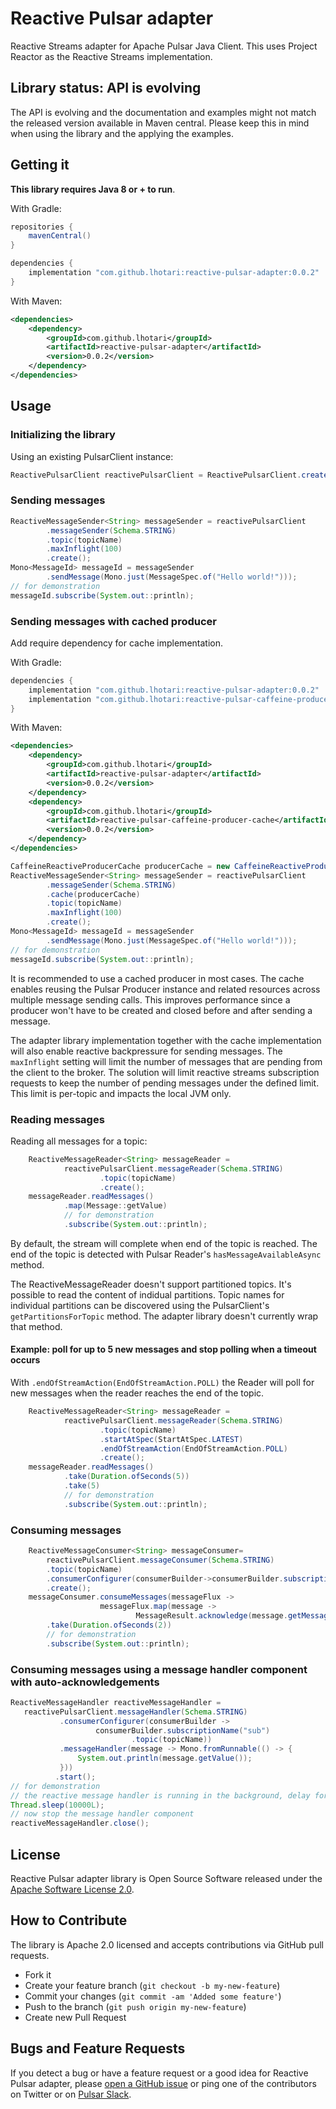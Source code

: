 # Reactive Pulsar adapter

Reactive Streams adapter for Apache Pulsar Java Client.
This uses Project Reactor as the Reactive Streams implementation.

## Library status: API is evolving

The API is evolving and the documentation and examples might not match the released version available in Maven central.
Please keep this in mind when using the library and the applying the examples.

## Getting it

**This library requires Java 8 or + to run**.

With Gradle:

```groovy
repositories {
    mavenCentral()
}

dependencies {
    implementation "com.github.lhotari:reactive-pulsar-adapter:0.0.2"
}
```

With Maven:
```xml
<dependencies>
    <dependency>
        <groupId>com.github.lhotari</groupId>
        <artifactId>reactive-pulsar-adapter</artifactId> 
        <version>0.0.2</version>
    </dependency>
</dependencies>
```

## Usage

### Initializing the library

Using an existing PulsarClient instance:

```java
ReactivePulsarClient reactivePulsarClient = ReactivePulsarClient.create(pulsarClient);
```

### Sending messages

```java
ReactiveMessageSender<String> messageSender = reactivePulsarClient
        .messageSender(Schema.STRING)
        .topic(topicName)
        .maxInflight(100)
        .create();
Mono<MessageId> messageId = messageSender
        .sendMessage(Mono.just(MessageSpec.of("Hello world!")));
// for demonstration
messageId.subscribe(System.out::println);
```

### Sending messages with cached producer

Add require dependency for cache implementation. 

With Gradle:
```groovy
dependencies {
    implementation "com.github.lhotari:reactive-pulsar-adapter:0.0.2"
    implementation "com.github.lhotari:reactive-pulsar-caffeine-producer-cache:0.0.2"
}
```

With Maven:
```xml
<dependencies>
    <dependency>
        <groupId>com.github.lhotari</groupId>
        <artifactId>reactive-pulsar-adapter</artifactId> 
        <version>0.0.2</version>
    </dependency>
    <dependency>
        <groupId>com.github.lhotari</groupId>
        <artifactId>reactive-pulsar-caffeine-producer-cache</artifactId>
        <version>0.0.2</version>
    </dependency>
</dependencies>
```

```java
CaffeineReactiveProducerCache producerCache = new CaffeineReactiveProducerCache();
ReactiveMessageSender<String> messageSender = reactivePulsarClient
        .messageSender(Schema.STRING)
        .cache(producerCache)
        .topic(topicName)
        .maxInflight(100)
        .create();
Mono<MessageId> messageId = messageSender
        .sendMessage(Mono.just(MessageSpec.of("Hello world!")));
// for demonstration
messageId.subscribe(System.out::println);
```

It is recommended to use a cached producer in most cases. The cache enables reusing the Pulsar Producer instance and related resources across multiple message sending calls.
This improves performance since a producer won't have to be created and closed before and after sending a message.

The adapter library implementation together with the cache implementation will also enable reactive backpressure for sending messages. The `maxInflight` setting will limit the number of messages that are pending from the client to the broker. The solution will limit reactive streams subscription requests to keep the number of pending messages under the defined limit. This limit is per-topic and impacts the local JVM only. 


### Reading messages

Reading all messages for a topic:
```java
    ReactiveMessageReader<String> messageReader =
            reactivePulsarClient.messageReader(Schema.STRING)
                    .topic(topicName)
                    .create();
    messageReader.readMessages()
            .map(Message::getValue)
            // for demonstration
            .subscribe(System.out::println);
```
By default, the stream will complete when end of the topic is reached. The end of the topic is detected with Pulsar Reader's `hasMessageAvailableAsync` method.


The ReactiveMessageReader doesn't support partitioned topics. It's possible to read the content of indidual partitions. Topic names for individual partitions can be discovered using the PulsarClient's `getPartitionsForTopic` method. The adapter library doesn't currently wrap that method.

#### Example: poll for up to 5 new messages and stop polling when a timeout occurs 

With `.endOfStreamAction(EndOfStreamAction.POLL)` the Reader will poll for new messages when the reader reaches the end of the topic.

```java
    ReactiveMessageReader<String> messageReader =
            reactivePulsarClient.messageReader(Schema.STRING)
                    .topic(topicName)
                    .startAtSpec(StartAtSpec.LATEST)
                    .endOfStreamAction(EndOfStreamAction.POLL)
                    .create();
    messageReader.readMessages()
            .take(Duration.ofSeconds(5))
            .take(5)
            // for demonstration
            .subscribe(System.out::println);

```

### Consuming messages

```java
    ReactiveMessageConsumer<String> messageConsumer=
        reactivePulsarClient.messageConsumer(Schema.STRING)
        .topic(topicName)
        .consumerConfigurer(consumerBuilder->consumerBuilder.subscriptionName("sub"))
        .create();
    messageConsumer.consumeMessages(messageFlux ->
                    messageFlux.map(message ->
                            MessageResult.acknowledge(message.getMessageId(), message.getValue())))
        .take(Duration.ofSeconds(2))
        // for demonstration
        .subscribe(System.out::println);
```

### Consuming messages using a message handler component with auto-acknowledgements

```java
ReactiveMessageHandler reactiveMessageHandler =
   reactivePulsarClient.messageHandler(Schema.STRING)
           .consumerConfigurer(consumerBuilder ->
                   consumerBuilder.subscriptionName("sub")
                           .topic(topicName))
           .messageHandler(message -> Mono.fromRunnable(() -> {
               System.out.println(message.getValue());
           }))
          .start();
// for demonstration
// the reactive message handler is running in the background, delay for 10 seconds
Thread.sleep(10000L);
// now stop the message handler component
reactiveMessageHandler.close();
```

## License

Reactive Pulsar adapter library is Open Source Software released under the [Apache Software License 2.0](www.apache.org/licenses/LICENSE-2.0).


## How to Contribute

The library is Apache 2.0 licensed and accepts contributions via GitHub pull requests.

* Fork it
* Create your feature branch (`git checkout -b my-new-feature`)
* Commit your changes (`git commit -am 'Added some feature'`)
* Push to the branch (`git push origin my-new-feature`)
* Create new Pull Request

##  Bugs and Feature Requests

If you detect a bug or have a feature request or a good idea for Reactive Pulsar adapter, please [open a GitHub issue](https://github.com/lhotari/reactive-pulsar/issues/new) or ping one of the contributors on Twitter or on [Pulsar Slack](https://pulsar.apache.org/en/contact/).